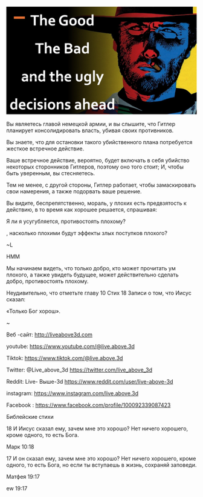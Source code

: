![Video cover image](../cover.jpg "cover photo")

Вы являетесь главой немецкой армии, и вы слышите, что Гитлер планирует консолидировать власть, убивая своих противников.

Вы знаете, что для остановки такого убийственного плана потребуется жесткое встречное действие.

Ваше встречное действие, вероятно, будет включать в себя убийство некоторых сторонников Гитлеров, поэтому оно того стоит; И, чтобы быть уверенным, вы стесняетесь.

Тем не менее, с другой стороны, Гитлер работает, чтобы замаскировать свои намерения, а также подорвать ваше решение.

Вы видите, беспрепятственно, мораль, у плохих есть предвзятость к действию, в то время как хорошее решается, спрашивая:

Я ли я усугубляется, противостоять плохому?

, насколько плохими будут эффекты злых поступков плохого?

~L

HMM

Мы начинаем видеть, что только добро, кто может прочитать ум плохого, а также увидеть будущее, может действительно сделать добро, противостоять плохому.

Неудивительно, что отметьте главу 10 Стих 18 Записи о том, что Иисус сказал:

«Только Бог хорош».

~

Веб -сайт: http://liveabove3d.com

youtube: https://www.youtube.com/@live.above.3d

Tiktok: https://www.tiktok.com/@live.above.3d

Twitter: @Live_above_3d https://twitter.com/live_above_3d

Reddit: Live- Выше-3d https://www.reddit.com/user/live-above-3d

instagram: https://www.instagram.com/live.above.3d

Facebook : https://www.facebook.com/profile/100092339087423

Библейские стихи

18 И Иисус сказал ему, зачем мне это хорошо? Нет ничего хорошего, кроме одного, то есть Бога.

Марк 10:18

17 И он сказал ему, зачем мне это хорошо? Нет ничего хорошего, кроме одного, то есть Бога, но если ты вступаешь в жизнь, сохраняй заповеди.

Матфея 19:17

ew 19:17